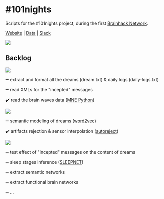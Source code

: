 # #101nights
Scripts for the #101nights project, during the first [Brainhack Network](http://brainhack-networks.com/program).

[Website](http://www.dreamsessions.org/101nights.html) | [Data](https://www.dropbox.com/sh/bnzgspyjutjyjcq/AAD63mR1tLYxtytRVQiTCMLDa?dl=0) | [Slack](https://brainhack.slack.com/messages/101nights/)

<img src="http://www.dreamsessions.org/images/101nights/Panorama.jpg">

## Backlog
<img src="https://img.shields.io/badge/1-Ready%3F-red.svg?longCache=true&style=for-the-badge">

:heavy_minus_sign: extract and format all the dreams (dream.txt) & daily logs (daily-logs.txt)

:heavy_minus_sign: read XMLs for the "incepted" messages

:heavy_check_mark: read the brain waves data ([MNE Python](https://github.com/mne-tools/mne-python))

<img src="https://img.shields.io/badge/2-Steady...-orange.svg?longCache=true&style=for-the-badge">

:heavy_minus_sign: semantic modeling of dreams ([word2vec](https://radimrehurek.com/gensim/models/word2vec.html))

:heavy_check_mark: artifacts rejection & sensor interpolation ([autoreject](http://autoreject.github.io/))

<img src="https://img.shields.io/badge/3-Go!-green.svg?longCache=true&style=for-the-badge">

:heavy_minus_sign: test effect of "incepted" messages on the content of dreams

:heavy_minus_sign: sleep stages inference ([SLEEPNET](https://arxiv.org/pdf/1707.08262.pdf))

:heavy_minus_sign: extract semantic networks

:heavy_minus_sign: extract functional brain networks

:heavy_minus_sign: ...

